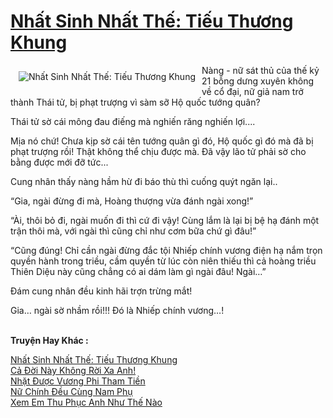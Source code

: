 <a href="https://utruyen.com/truyen/nhat-sinh-nhat-the-tieu-thuong-khung/19304/" title="Nhất Sinh Nhất Thế: Tiếu Thương Khung"><h1>Nhất Sinh Nhất Thế: Tiếu Thương Khung</h1></a><div style="display:table"><img align="right" style="float: left; padding: 10px;" src="https://utruyen.com/images/story/200x260/nhat-sinh-nhat-the-tieu-thuong-khung.jpg" alt="Nhất Sinh Nhất Thế: Tiếu Thương Khung">Nàng - nữ sát thủ của thế kỷ 21 bỗng dưng xuyên không về cổ đại, nữ giả nam trở thành Thái tử, bị phạt trượng vì sàm sỡ Hộ quốc tướng quân?<p></p>Thái tử sờ cái mông đau điếng mà nghiến răng nghiến lợi.... <p></p>Mịa nó chứ! Chưa kịp sờ cái tên tướng quân gì đó, Hộ quốc gì đó mà đã bị phạt trượng rồi! Thật không thể chịu được mà. Đã vậy lão tử phải sờ cho bằng được mới đỡ tức...<p></p>Cung nhân thấy nàng hầm hừ đi báo thù thì cuống quýt ngăn lại..<p></p>“Gia, ngài đừng đi mà, Hoàng thượng vừa đánh ngài xong!”<p></p>“Ài, thôi bỏ đi, ngài muốn đi thì cứ đi vậy! Cùng lắm là lại bị bệ hạ đánh một trận thôi mà, với ngài thì cũng chỉ như cơm bữa chứ gì đâu!”<p></p>“Cũng đúng! Chỉ cần ngài đừng đắc tội Nhiếp chính vương điện hạ nắm trọn quyền hành trong triều, cầm quyền từ lúc còn niên thiếu thì cả hoàng triều Thiên Diệu này cũng chẳng có ai dám làm gì ngài đâu! Ngài…”<p></p>Đám cung nhân đều kinh hãi trợn trừng mắt!<p></p>Gia… ngài sờ nhầm rồi!!! Đó là Nhiếp chính vương…!</div><p><br><b>Truyện Hay Khác :</b></p><a href="https://utruyen.com/truyen/nhat-sinh-nhat-the-tieu-thuong-khung/19304/" alt="Nhất Sinh Nhất Thế: Tiếu Thương Khung">Nhất Sinh Nhất Thế: Tiếu Thương Khung</a><br/><a href="https://utruyen.com/truyen/ca-doi-nay-khong-roi-xa-anh/19293/" alt="Cả Đời Này Không Rời Xa Anh!">Cả Đời Này Không Rời Xa Anh!</a><br/><a href="https://github.com/quanluxury/ngontinhhot/tree/master/truyenhay/19131" alt="Nhặt Được Vương Phi Tham Tiền">Nhặt Được Vương Phi Tham Tiền</a><br/><a href="https://github.com/quanluxury/ngontinhhot/tree/master/truyenhay/19191" alt="Nữ Chính Đều Cùng Nam Phụ">Nữ Chính Đều Cùng Nam Phụ</a><br/><a href="https://images.google.com.gt/url?q=https%3A%2F%2Futruyen.com%2Ftruyen%2Fxem-em-thu-phuc-anh-nhu-the-nao%2F19188%2F" alt="Xem Em Thu Phục Anh Như Thế Nào">Xem Em Thu Phục Anh Như Thế Nào</a><br/>